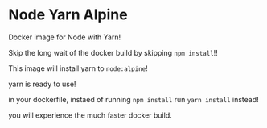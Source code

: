 # Node Yarn Alpine

Docker image for Node with Yarn!

Skip the long wait of the docker build by skipping `npm install`!!

This image will install yarn to `node:alpine`!

yarn is ready to use!

in your dockerfile, instaed of running `npm install` run `yarn install` instead!

you will experience the much faster docker build.


